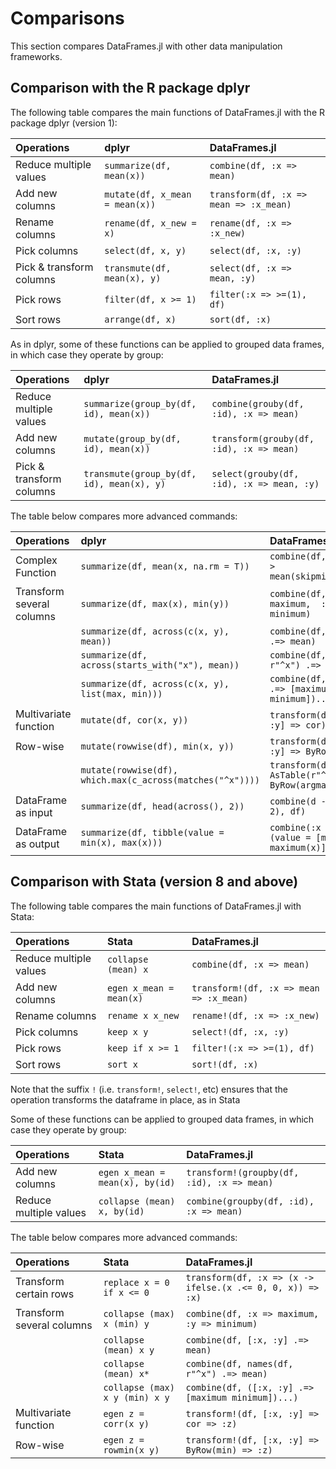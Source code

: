 # Comparisons

This section compares DataFrames.jl with other data manipulation frameworks.

## Comparison with the R package dplyr

The following table compares the main functions of DataFrames.jl with the R package dplyr (version 1):

|Operations     | dplyr | DataFrames.jl|  
|:------------|:------------|:------------|
|Reduce multiple values|`summarize(df, mean(x))`|`combine(df, :x => mean)`|
|Add new columns|`mutate(df, x_mean = mean(x))`|`transform(df, :x => mean => :x_mean)`|
|Rename columns|`rename(df, x_new = x)`|`rename(df, :x => :x_new)`|
|Pick columns|`select(df, x, y)`|`select(df, :x, :y)`|
|Pick & transform columns|`transmute(df, mean(x), y)`|`select(df, :x => mean, :y)`|
|Pick rows |`filter(df, x >= 1)`|`filter(:x => >=(1), df)`|
|Sort rows|`arrange(df, x)`|`sort(df, :x)`|

As in dplyr, some of these functions can be applied to grouped data frames, in which case they operate by group:

|Operations  | dplyr | DataFrames.jl     |
|:------------|:------------|:------------|
|Reduce multiple values|`summarize(group_by(df, id), mean(x))`|`combine(grouby(df, :id), :x => mean)`|
|Add new columns|`mutate(group_by(df, id), mean(x))`|`transform(grouby(df, :id), :x => mean)`|
|Pick & transform columns|`transmute(group_by(df, id), mean(x), y)`|`select(grouby(df, :id), :x => mean, :y)`|


The table below compares more advanced commands:

Operations|dplyr| DataFrames.jl       | 
|:------------|:------------|:------------|
|Complex Function |`summarize(df, mean(x, na.rm = T))`|`combine(df, :x => x -> mean(skipmissing(x)))`|
|Transform several columns |`summarize(df, max(x), min(y))`|`combine(df, :x => maximum,  :y => minimum)`|
||`summarize(df, across(c(x, y), mean))`|`combine(df, [:x, :y] .=> mean)`|
||`summarize(df, across(starts_with("x"), mean))`|`combine(df, names(df, r"^x") .=> mean)`|
||`summarize(df, across(c(x, y), list(max, min)))`|`combine(df, ([:x, :y] .=> [maximum minimum])...)`|
|Multivariate function|`mutate(df, cor(x, y))`|`transform(df, [:x, :y] => cor)`|
|Row-wise|`mutate(rowwise(df), min(x, y))`|`transform(df, [:x, :y] => ByRow(min))`|
||`mutate(rowwise(df), which.max(c_across(matches("^x"))))`|`transform(df, AsTable(r"^x") => ByRow(argmax))`|
|DataFrame as input|`summarize(df, head(across(), 2))`|`combine(d -> first(d, 2), df)`|
|DataFrame as output|`summarize(df, tibble(value = min(x), max(x)))`|`combine(:x => x -> (value = [minimum(x), maximum(x)]), df)`|


## Comparison with Stata (version 8 and above)

The following table compares the main functions of DataFrames.jl with Stata:

|Operations | Stata| DataFrames.jl | 
|:------------|:------------|:------------|
|Reduce multiple values|`collapse (mean) x`|`combine(df, :x => mean)`|
|Add new columns|`egen x_mean = mean(x)`|`transform!(df, :x => mean => :x_mean)`|
|Rename columns|`rename x x_new`|`rename!(df, :x => :x_new)`|
|Pick columns|`keep x y`|`select!(df, :x, :y)`|
|Pick rows |`keep if x >= 1`|`filter!(:x => >=(1), df)`|
|Sort rows|`sort x`|`sort!(df, :x)`|

Note that the suffix `!` (i.e. `transform!`, `select!`, etc) ensures that the operation transforms the dataframe in place, as in Stata

Some of these functions can be applied to grouped data frames, in which case they operate by group:

|Operations| Stata| DataFrames.jl |
|:------------|:------------|:------------|
|Add new columns|`egen x_mean = mean(x), by(id)`|`transform!(groupby(df, :id), :x => mean)`|
|Reduce multiple values|`collapse (mean) x, by(id)`|`combine(groupby(df, :id), :x => mean)`|


The table below compares more advanced commands:

|Operations| Stata| DataFrames.jl |
|:------------|:------------|:------------|
|Transform certain rows |`replace x = 0 if x <= 0`|`transform(df, :x => (x -> ifelse.(x .<= 0, 0, x)) => :x)`|
|Transform several columns |`collapse (max) x (min) y`|`combine(df, :x => maximum,  :y => minimum)`|
||`collapse (mean) x y`|`combine(df, [:x, :y] .=> mean)`|
||`collapse (mean) x*`|`combine(df, names(df, r"^x") .=> mean)`|
||`collapse (max) x y (min) x y`|`combine(df, ([:x, :y] .=> [maximum minimum])...)`|
|Multivariate function|`egen z = corr(x y)`|`transform!(df, [:x, :y] => cor => :z)`|
|Row-wise|`egen z = rowmin(x y)`|`transform!(df, [:x, :y] => ByRow(min) => :z)`|
